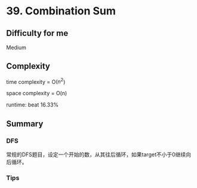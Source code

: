 # 39. Combination Sum
## Difficulty for me
Medium

## Complexity
time complexity = O($n^2$)

space complexity = O(n)

runtime: beat 16.33%

## Summary
### DFS

常规的DFS题目，设定一个开始的数，从其往后循环，如果target不小于0继续向后循环。

### Tips

